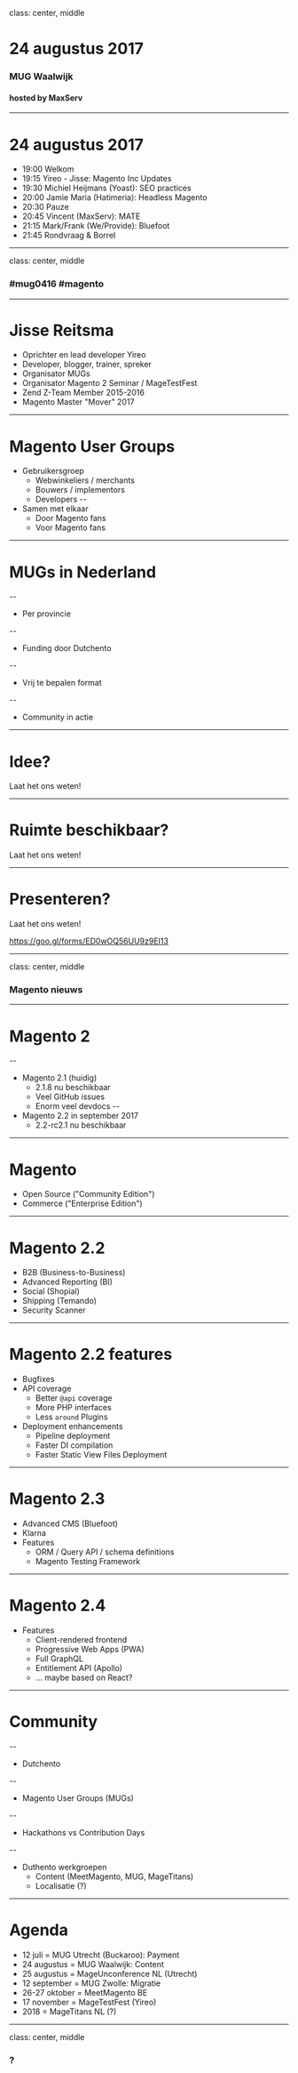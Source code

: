 class: center, middle
# 24 augustus 2017
### MUG Waalwijk
#### hosted by MaxServ

---
# 24 augustus 2017
- 19:00 Welkom 
- 19:15 Yireo - Jisse: Magento Inc Updates 
- 19:30 Michiel Heijmans (Yoast): SEO practices
- 20:00 Jamie Maria (Hatimeria): Headless Magento 
- 20:30 Pauze 
- 20:45 Vincent (MaxServ): MATE
- 21:15 Mark/Frank (We/Provide): Bluefoot  
- 21:45 Rondvraag & Borrel

---
class: center, middle
### #mug0416 #magento

---
# Jisse Reitsma
- Oprichter en lead developer Yireo
- Developer, blogger, trainer, spreker
- Organisator MUGs
- Organisator Magento 2 Seminar / MageTestFest
- Zend Z-Team Member 2015-2016
- Magento Master "Mover" 2017

---
# Magento User Groups
* Gebruikersgroep
    * Webwinkeliers / merchants
    * Bouwers / implementors
    * Developers
--
* Samen met elkaar
    * Door Magento fans
    * Voor Magento fans

---
# MUGs in Nederland

--
- Per provincie

--
- Funding door Dutchento

--
- Vrij te bepalen format

--
- Community in actie

---
# Idee?
Laat het ons weten!

---
# Ruimte beschikbaar?
Laat het ons weten!

---
# Presenteren?
Laat het ons weten!

https://goo.gl/forms/ED0wOQ56UU9z9EI13

---
class: center, middle
### Magento nieuws

---
# Magento 2

--
- Magento 2.1 (huidig)
    - 2.1.8 nu beschikbaar
    - Veel GitHub issues
    - Enorm veel devdocs
--
- Magento 2.2 in september 2017
    - 2.2-rc2.1 nu beschikbaar

---
# Magento
- Open Source ("Community Edition")
- Commerce ("Enterprise Edition")

---
# Magento 2.2
- B2B (Business-to-Business)
- Advanced Reporting (BI)
- Social (Shopial)
- Shipping (Temando)
- Security Scanner

---
# Magento 2.2 features
- Bugfixes
- API coverage
    - Better `@api` coverage
    - More PHP interfaces
    - Less `around` Plugins
- Deployment enhancements
    - Pipeline deployment
    - Faster DI compilation
    - Faster Static View Files Deployment

---
# Magento 2.3
- Advanced CMS (Bluefoot)
- Klarna
- Features
    - ORM / Query API / schema definitions
    - Magento Testing Framework

---
# Magento 2.4
- Features
    - Client-rendered frontend
    - Progressive Web Apps (PWA)
    - Full GraphQL
    - Entitlement API (Apollo)
    - ... maybe based on React?

---
# Community

--
- Dutchento

--
- Magento User Groups (MUGs)

--
- Hackathons vs Contribution Days

--
- Duthento werkgroepen
    - Content (MeetMagento, MUG, MageTitans)
    - Localisatie (?)

---
# Agenda
- 12 juli = MUG Utrecht (Buckaroo): Payment
- 24 augustus = MUG Waalwijk: Content
- 25 augustus = MageUnconference NL (Utrecht)
- 12 september = MUG Zwolle: Migratie
- 26-27 oktober = MeetMagento BE
- 17 november = MageTestFest (Yireo)
- 2018 = MageTitans NL (?)

---
class: center, middle
### ?

